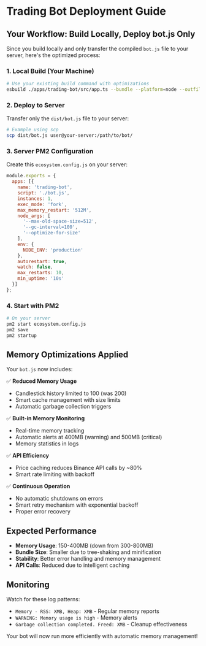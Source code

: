 # Trading Bot Deployment Guide

## Your Workflow: Build Locally, Deploy bot.js Only

Since you build locally and only transfer the compiled `bot.js` file to your server, here's the optimized process:

### 1. Local Build (Your Machine)

```bash
# Use your existing build command with optimizations
esbuild ./apps/trading-bot/src/app.ts --bundle --platform=node --outfile=dist/bot.js --minify --tree-shaking
```

### 2. Deploy to Server

Transfer only the `dist/bot.js` file to your server:
```bash
# Example using scp
scp dist/bot.js user@your-server:/path/to/bot/
```

### 3. Server PM2 Configuration

Create this `ecosystem.config.js` on your server:

```javascript
module.exports = {
  apps: [{
    name: 'trading-bot',
    script: './bot.js',
    instances: 1,
    exec_mode: 'fork',
    max_memory_restart: '512M',
    node_args: [
      '--max-old-space-size=512',
      '--gc-interval=100',
      '--optimize-for-size'
    ],
    env: {
      NODE_ENV: 'production'
    },
    autorestart: true,
    watch: false,
    max_restarts: 10,
    min_uptime: '10s'
  }]
};
```

### 4. Start with PM2

```bash
# On your server
pm2 start ecosystem.config.js
pm2 save
pm2 startup
```

## Memory Optimizations Applied

Your `bot.js` now includes:

✅ **Reduced Memory Usage**
- Candlestick history limited to 100 (was 200)
- Smart cache management with size limits
- Automatic garbage collection triggers

✅ **Built-in Memory Monitoring**
- Real-time memory tracking
- Automatic alerts at 400MB (warning) and 500MB (critical)
- Memory statistics in logs

✅ **API Efficiency**
- Price caching reduces Binance API calls by ~80%
- Smart rate limiting with backoff

✅ **Continuous Operation**
- No automatic shutdowns on errors
- Smart retry mechanism with exponential backoff
- Proper error recovery

## Expected Performance

- **Memory Usage**: 150-400MB (down from 300-800MB)
- **Bundle Size**: Smaller due to tree-shaking and minification
- **Stability**: Better error handling and memory management
- **API Calls**: Reduced due to intelligent caching

## Monitoring

Watch for these log patterns:
- `Memory - RSS: XMB, Heap: XMB` - Regular memory reports
- `WARNING: Memory usage is high` - Memory alerts
- `Garbage collection completed. Freed: XMB` - Cleanup effectiveness

Your bot will now run more efficiently with automatic memory management!